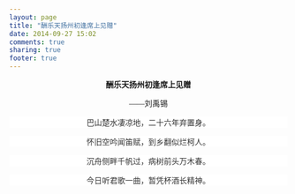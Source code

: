 ```yaml
---
layout: page
title: "酬乐天扬州初逢席上见赠"
date: 2014-09-27 15:02
comments: true
sharing: true
footer: true
---
```


<p style="text-align:center;">
	<b><span style="font-family:"Hiragino Sans GB", "Microsoft YaHei",
             "WenQuanYi Micro Hei";">酬乐天扬州初逢席上见赠</span></b>
</p>
<p style="text-align:center;">
	<span style="font-family:'Microsoft YaHei';">——刘禹锡</span>
</p>
<div class="para" style="text-align:center;color:#333333;margin:15px 0px 5px;font-family:arial, 'Hiragino Sans GB', sans-serif;font-size:14px;background-color:#FFFFFF;">
	<span style="font-family:Hiragino Sans GB, Microsoft YaHei,
             WenQuanYi Micro Hei;">巴山楚水凄凉地，二十六年弃置身。</span>
</div>
<div class="para" style="text-align:center;color:#333333;margin:15px 0px 5px;font-family:arial, Hiragino Sans GB, sans-serif;font-size:14px;background-color:#FFFFFF;">
	<span style="font-family:"Hiragino Sans GB", "Microsoft YaHei",
             WenQuanYi Micro Hei;>怀旧空吟闻笛赋，到乡翻似烂柯人。</span>
</div>
<div class="para" style="text-align:center;color:#333333;margin:15px 0px 5px;font-family:arial, Hiragino Sans GB,sans-serif;font-size:14px;background-color:#FFFFFF;">
	<span style="font-family:"Hiragino Sans GB", "Microsoft YaHei",
             "WenQuanYi Micro Hei";">沉舟侧畔千帆过，病树前头万木春。</span>
</div>
<div class="para" style="text-align:center;color:#333333;margin:15px 0px 5px;font-family:arial, Hiragino Sans GB,sans-serif;font-size:14px;background-color:#FFFFFF;">
	<span style="font-family:"Hiragino Sans GB", "Microsoft YaHei",
             "WenQuanYi Micro Hei";">今日听君歌一曲，暂凭杯酒长精神。</span>
</div>